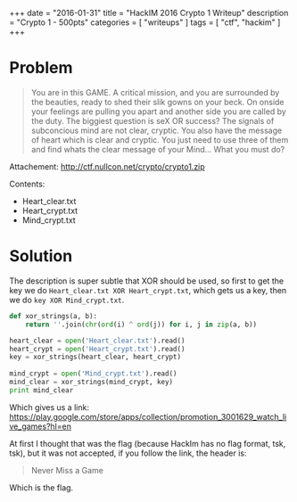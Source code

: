+++
date        = "2016-01-31"
title       = "HackIM 2016 Crypto 1 Writeup"
description = "Crypto 1 - 500pts"
categories  = [ "writeups" ]
tags        = [ "ctf", "hackim" ]
+++

# Problem
> You are in this GAME. A critical mission, and you are surrounded by the beauties, ready to shed their slik gowns on your beck. On onside your feelings are pulling you apart and another side you are called by the duty. The biggiest question is seX OR success? The signals of subconcious mind are not clear, cryptic. You also have the message of heart which is clear and cryptic. You just need to use three of them and find whats the clear message of your Mind... What you must do?

Attachement:
http://ctf.nullcon.net/crypto/crypto1.zip

Contents:
* Heart_clear.txt
* Heart_crypt.txt
* Mind_crypt.txt


# Solution

The description is super subtle that XOR should be used, so first to get the key we do `Heart_clear.txt XOR Heart_crypt.txt`, which gets us a key, then we do `key XOR Mind_crypt.txt`.


~~~python
def xor_strings(a, b):
    return ''.join(chr(ord(i) ^ ord(j)) for i, j in zip(a, b))

heart_clear = open('Heart_clear.txt').read()
heart_crypt = open('Heart_crypt.txt').read()
key = xor_strings(heart_clear, heart_crypt)
 
mind_crypt = open('Mind_crypt.txt').read()
mind_clear = xor_strings(mind_crypt, key)
print mind_clear
~~~

Which gives us a link:   https://play.google.com/store/apps/collection/promotion_3001629_watch_live_games?hl=en 

At first I thought that was the flag (because HackIm has no flag format, tsk, tsk), but it was not accepted, if you follow the link, the header is:
> Never Miss a Game

Which is the flag.
